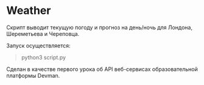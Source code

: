 # Weather
Скрипт выводит текущую погоду и прогноз на день/ночь для Лондона, Шереметьева и Череповца.

Запуск осуществляется:

>python3 script.py

Сделан в качестве первого урока об API веб-сервисах образовательной платформы Devman.
